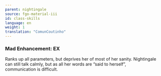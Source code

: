 ```yaml
---
parent: nightingale
source: fgo-material-iii
id: class-skills
language: en
weight: 1
translation: "ComunCoutinho"
---
```


### Mad Enhancement: EX

Ranks up all parameters, but deprives her of most of her sanity. Nightingale can still talk calmly, but as all her words are “said to herself”, communication is difficult.
